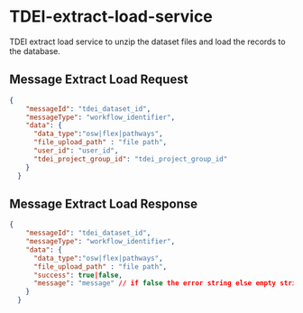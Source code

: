 # TDEI-extract-load-service
TDEI extract load service to unzip the dataset files and load the records to the database.

## Message Extract Load Request 

```json
{
    "messageId": "tdei_dataset_id",
    "messageType": "workflow_identifier",
    "data": {
      "data_type":"osw|flex|pathways",
      "file_upload_path" : "file path",
      "user_id": "user_id",
      "tdei_project_group_id": "tdei_project_group_id"
    } 
  }
```

## Message Extract Load Response 

```json
{
    "messageId": "tdei_dataset_id",
    "messageType": "workflow_identifier",
    "data": {
      "data_type":"osw|flex|pathways",
      "file_upload_path" : "file path",
      "success": true|false,
      "message": "message" // if false the error string else empty string
    } 
  }
```
